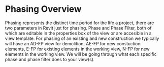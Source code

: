 # Phasing Overview

Phasing represents the distinct time period for the life a project, there are two parameters in Revit just for phasing. Phase and Phase Filter, both of which are editable in the properties box of the view or are accesible in a view template. For phasing of an existing and new construction we typically will have an AD-FP view for demolition, AE-FP for new constuction elements, E-FP for existing elements in the working view, N-FP for new elements in the working view. We will be going through what each specific phase and phase filter does to your view(s).     
